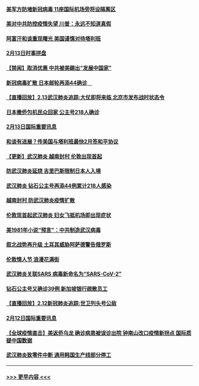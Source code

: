 #### [美军方防堵新冠病毒 11座国际机场旁将设隔离区](../pages/prog202/a102776870.md?t=02141255) 
#### [美对中共防控疫情失望 川普：永远不知道真假](../pages/prog202/a102776836.md?t=02141255) 
#### [阿富汗和谈重现曙光 美国谨慎对待塔利班](../pages/prog202/a102776748.md?t=02141255) 
#### [2月13日时事拼盘](../pages/prog202/a102776689.md?t=02141255) 
#### [【禁闻】取消优惠 中共被美踢出“发展中国家”](../pages/prog202/a102776670.md?t=02141255) 
#### [新冠病毒扩散 日本邮轮再添44确诊　](../pages/prog202/a102776518.md?t=02141255) 
#### [【直播回放】2.13武汉肺炎追踪:大仗即将来临 北京市发布战时状态令](../pages/prog202/a102776399.md?t=02141255) 
#### [日本撤侨包机民众回家 公主号218人确诊](../pages/prog202/a102776346.md?t=02141255) 
#### [2月13日国际重要讯息](../pages/prog202/a102776339.md?t=02141255) 
#### [和谈有进展？传美国与塔利班最快2月签和平协议](../pages/prog202/a102776291.md?t=02141255) 
#### [【更新】武汉肺炎 越南封村 伦敦出现首起](../pages/prog202/a102770740.md?t=02141255) 
#### [防武汉肺炎延烧 吉里巴斯限制日本人入境](../pages/prog202/a102776276.md?t=02141255) 
#### [武汉肺炎 钻石公主号再添44例累计218人感染](../pages/prog202/a102776089.md?t=02141255) 
#### [越南封村 防武汉肺炎疫情扩散](../pages/prog202/a102776214.md?t=02141255) 
#### [伦敦现首起武汉肺炎 妇女飞抵机场即出现症状](../pages/prog202/a102776031.md?t=02141255) 
#### [美1981年小说“预言”：中共制造武汉病毒](../pages/prog202/a102775980.md?t=02141255) 
#### [叙北战势再升级 土耳其威胁阿萨德警告俄罗斯](../pages/prog202/a102775904.md?t=02141255) 
#### [伦敦情人节 浪漫花满街](../pages/prog202/a102775786.md?t=02141255) 
#### [武汉肺炎关联SARS 病毒新命名为“SARS-CoV-2”](../pages/prog202/a102775719.md?t=02141255) 
#### [钻石公主号又确诊39例 新加坡银行疏散员工](../pages/prog202/a102775691.md?t=02141255) 
#### [【直播回放】2.12新冠肺炎追踪:世卫列头号公敌](../pages/prog202/a102775541.md?t=02141255) 
#### [2月12日国际重要讯息](../pages/prog202/a102775437.md?t=02141255) 
#### [【全球疫情直击】美返侨乌龙 确诊病患被误诊出院 钟南山改口疫情新拐点 国际质疑中国数据](../pages/prog202/a102775378.md?t=02141255) 
#### [武汉肺炎致零件中断 通用韩国生产线部分停工](../pages/prog202/a102775365.md?t=02141255) 

----
#### [ >>> 更早内容 <<< ](../indexes/prog202-earlier.md)
